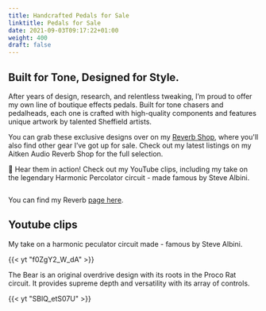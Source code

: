 ```yaml
---
title: Handcrafted Pedals for Sale
linktitle: Pedals for Sale
date: 2021-09-03T09:17:22+01:00
weight: 400
draft: false
---
```

## Built for Tone, Designed for Style.

After years of design, research, and relentless tweaking, I’m proud to offer my own line of boutique effects pedals. Built for tone chasers and pedalheads, each one is crafted with high-quality components and features unique artwork by talented Sheffield artists.

You can grab these exclusive designs over on my [Reverb Shop](<You can find my Reverb page here.>), where you'll also find other gear I’ve got up for sale. Check out my latest listings on my Aitken Audio Reverb Shop for the full selection.

🎸 Hear them in action! Check out my YouTube clips, including my take on the legendary Harmonic Percolator circuit - made famous by Steve Albini.

![]()

You can find my Reverb [page here](https://reverb.com/uk/shop/aitken-audio). 

## Youtube clips

My take on a harmonic peculator circuit made - famous by Steve Albini.

{{< yt "f0ZgY2_W_dA" >}}

The Bear is an original overdrive design with its roots in the Proco Rat circuit. It provides supreme depth and versatility with its array of controls.

{{< yt "SBlQ_etS07U" >}}